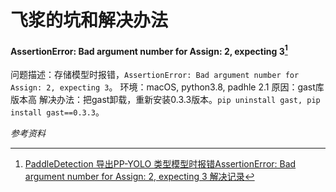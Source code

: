# 飞浆的坑和解决办法

#### AssertionError: Bad argument number for Assign: 2, expecting 3[^1]
问题描述：存储模型时报错，`AssertionError: Bad argument number for Assign: 2, expecting 3`。
环境：macOS, python3.8, padhle 2.1
原因：gast库版本高
解决办法：把gast卸载，重新安装0.3.3版本。`pip uninstall gast, pip install gast==0.3.3`。



*参考资料*
[^1 ]: [PaddleDetection 导出PP-YOLO 类型模型时报错AssertionError: Bad argument number for Assign: 2, expecting 3 解决记录](https://www.cnblogs.com/GengMingYan/p/14955474.html) 

